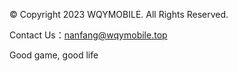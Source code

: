 © Copyright 2023 WQYMOBILE. All Rights Reserved.

Contact Us：nanfang@wqymobile.top

Good game, good life
